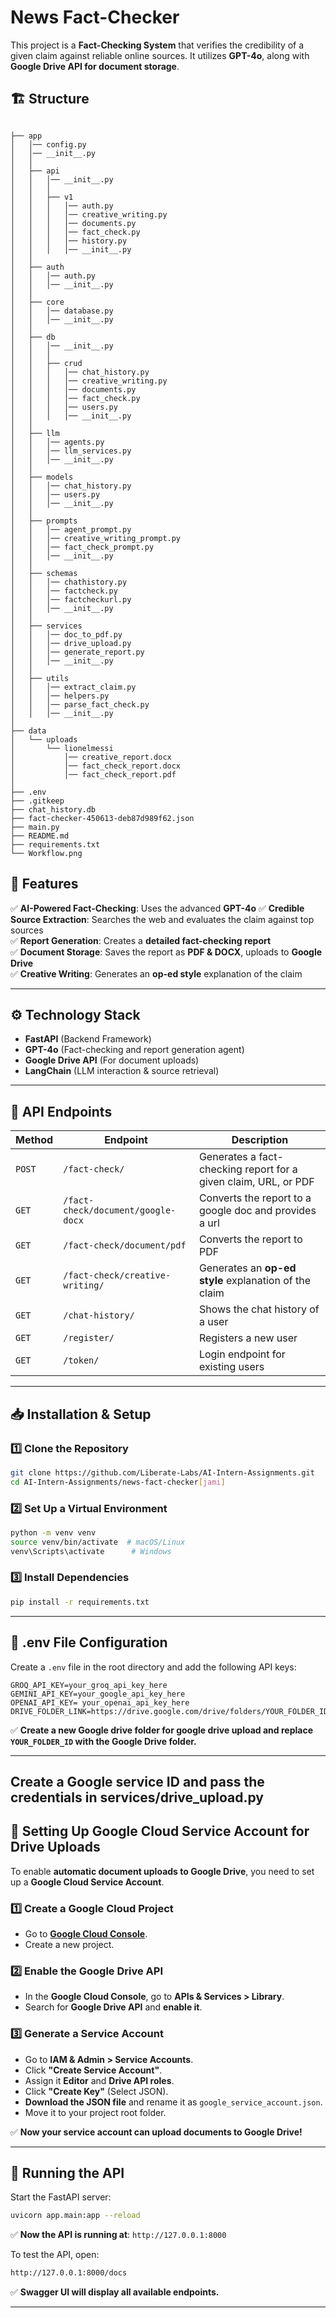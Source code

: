 
# **News Fact-Checker**
This project is a **Fact-Checking System** that verifies the credibility of a given claim against reliable online sources. It utilizes **GPT-4o**, along with **Google Drive API for document storage**.


## **🏗️ Structure**
```

├── app
│   │── config.py
│   │── __init__.py
│   │
│   ├── api
│   │   │── __init__.py
│   │   │
│   │   ├── v1
│   │   │   │── auth.py
│   │   │   │── creative_writing.py
│   │   │   │── documents.py
│   │   │   │── fact_check.py
│   │   │   │── history.py
│   │   │   │── __init__.py
│   │
│   ├── auth
│   │   │── auth.py
│   │   │── __init__.py
│   │
│   ├── core
│   │   │── database.py
│   │   │── __init__.py
│   │
│   ├── db
│   │   │── __init__.py
│   │   │
│   │   ├── crud
│   │   │   │── chat_history.py
│   │   │   │── creative_writing.py
│   │   │   │── documents.py
│   │   │   │── fact_check.py
│   │   │   │── users.py
│   │   │   │── __init__.py
│   │
│   ├── llm
│   │   │── agents.py
│   │   │── llm_services.py
│   │   │── __init__.py
│   │
│   ├── models
│   │   │── chat_history.py
│   │   │── users.py
│   │   │── __init__.py
│   │
│   ├── prompts
│   │   │── agent_prompt.py
│   │   │── creative_writing_prompt.py
│   │   │── fact_check_prompt.py
│   │   │── __init__.py
│   │
│   ├── schemas
│   │   │── chathistory.py
│   │   │── factcheck.py
│   │   │── factcheckurl.py
│   │   │── __init__.py
│   │
│   ├── services
│   │   │── doc_to_pdf.py
│   │   │── drive_upload.py
│   │   │── generate_report.py
│   │   │── __init__.py
│   │
│   ├── utils
│   │   │── extract_claim.py
│   │   │── helpers.py
│   │   │── parse_fact_check.py
│   │   │── __init__.py
│
├── data
│   └── uploads
│       └── lionelmessi
│           │── creative_report.docx
│           │── fact_check_report.docx
│           │── fact_check_report.pdf
│
├── .env
├── .gitkeep
├── chat_history.db
├── fact-checker-450613-deb87d989f62.json
├── main.py
├── README.md
├── requirements.txt
└── Workflow.png

```

## **🚀 Features**
✅ **AI-Powered Fact-Checking**: Uses the advanced **GPT-4o**
✅ **Credible Source Extraction**: Searches the web and evaluates the claim against top sources  
✅ **Report Generation**: Creates a **detailed fact-checking report**  
✅ **Document Storage**: Saves the report as **PDF & DOCX**, uploads to **Google Drive**  
✅ **Creative Writing**: Generates an **op-ed style** explanation of the claim  

---

## **⚙️ Technology Stack**
- **FastAPI** (Backend Framework)
- **GPT-4o** (Fact-checking and report generation agent)
- **Google Drive API** (For document uploads)
- **LangChain** (LLM interaction & source retrieval)

---

## **📂 API Endpoints**
| **Method** | **Endpoint** | **Description** |
|------------|-------------|----------------|
| `POST` | `/fact-check/` | Generates a fact-checking report for a given claim, URL, or PDF |
| `GET` | `/fact-check/document/google-docx` | Converts the report to a google doc and provides a url |
| `GET` | `/fact-check/document/pdf` | Converts the report to PDF |
| `GET` | `/fact-check/creative-writing/` | Generates an **op-ed style** explanation of the claim |
| `GET` | `/chat-history/` | Shows the chat history of a user |
| `GET` | `/register/` | Registers a new user |
| `GET` | `/token/` | Login endpoint for existing users |

---

## **📥 Installation & Setup**
### **1️⃣ Clone the Repository**
```bash
git clone https://github.com/Liberate-Labs/AI-Intern-Assignments.git
cd AI-Intern-Assignments/news-fact-checker[jami]
```

### **2️⃣ Set Up a Virtual Environment**
```bash
python -m venv venv
source venv/bin/activate  # macOS/Linux
venv\Scripts\activate      # Windows
```

### **3️⃣ Install Dependencies**
```bash
pip install -r requirements.txt
```

---

## **🔑 .env File Configuration**
Create a `.env` file in the root directory and add the following API keys:

```
GROQ_API_KEY=your_groq_api_key_here
GEMINI_API_KEY=your_google_api_key_here
OPENAI_API_KEY= your_openai_api_key_here
DRIVE_FOLDER_LINK=https://drive.google.com/drive/folders/YOUR_FOLDER_ID
```
✅ **Create a new Google drive folder for google drive upload and replace `YOUR_FOLDER_ID` with the Google Drive folder.**

---

## Create a Google service ID and pass the credentials in services/drive_upload.py
## **📁 Setting Up Google Cloud Service Account for Drive Uploads**
To enable **automatic document uploads to Google Drive**, you need to set up a **Google Cloud Service Account**.

### **1️⃣ Create a Google Cloud Project**
- Go to **[Google Cloud Console](https://console.cloud.google.com/)**.
- Create a new project.

### **2️⃣ Enable the Google Drive API**
- In the **Google Cloud Console**, go to **APIs & Services > Library**.
- Search for **Google Drive API** and **enable it**.

### **3️⃣ Generate a Service Account**
- Go to **IAM & Admin > Service Accounts**.
- Click **"Create Service Account"**.
- Assign it **Editor** and **Drive API roles**.
- Click **"Create Key"** (Select JSON).
- **Download the JSON file** and rename it as `google_service_account.json`.
- Move it to your project root folder.

✅ **Now your service account can upload documents to Google Drive!**  

---

## **🚀 Running the API**
Start the FastAPI server:
```bash
uvicorn app.main:app --reload
```
✅ **Now the API is running at**: `http://127.0.0.1:8000`

To test the API, open:
```bash
http://127.0.0.1:8000/docs
```
✅ **Swagger UI will display all available endpoints.**

---

